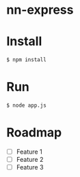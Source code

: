 # nn-express

# Install

	$ npm install

# Run

	$ node app.js
	
# Roadmap

- [ ] Feature 1
- [ ] Feature 2
- [ ] Feature 3